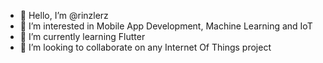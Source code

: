 - 👋 Hello, I’m @rinzlerz
- 👀 I’m interested in Mobile App Development, Machine Learning and IoT
- 🌱 I’m currently learning Flutter
- 💞️ I’m looking to collaborate on any Internet Of Things project



